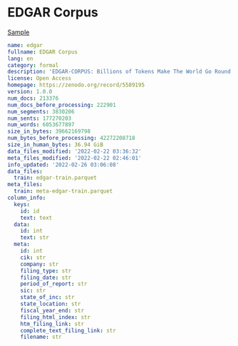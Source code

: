 # EDGAR Corpus
 
[Sample](../sample/edgar.txt)
 
<!-- MARKDOWN-AUTO-DOCS:START (CODE:src=../../../ekorpkit/resources/corpora/edgar.yaml) -->
<!-- The below code snippet is automatically added from ../../../ekorpkit/resources/corpora/edgar.yaml -->
```yaml
name: edgar
fullname: EDGAR Corpus
lang: en
category: formal
description: 'EDGAR-CORPUS: Billions of Tokens Make The World Go Round (10-K filings)'
license: Open Access
homepage: https://zenodo.org/record/5589195
version: 1.0.0
num_docs: 213376
num_docs_before_processing: 222901
num_segments: 3830206
num_sents: 177270203
num_words: 6053677897
size_in_bytes: 39662169798
num_bytes_before_processing: 42272208718
size_in_human_bytes: 36.94 GiB
data_files_modified: '2022-02-22 03:36:32'
meta_files_modified: '2022-02-22 02:46:01'
info_updated: '2022-02-26 03:06:08'
data_files:
  train: edgar-train.parquet
meta_files:
  train: meta-edgar-train.parquet
column_info:
  keys:
    id: id
    text: text
  data:
    id: int
    text: str
  meta:
    id: int
    cik: str
    company: str
    filing_type: str
    filing_date: str
    period_of_report: str
    sic: str
    state_of_inc: str
    state_location: str
    fiscal_year_end: str
    filing_html_index: str
    htm_filing_link: str
    complete_text_filing_link: str
    filename: str
```
<!-- MARKDOWN-AUTO-DOCS:END -->
